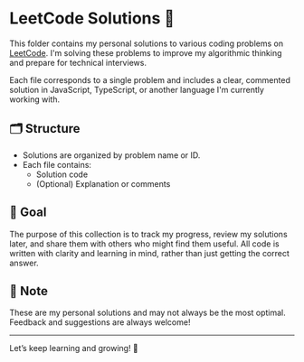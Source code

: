 # LeetCode Solutions 🧠

This folder contains my personal solutions to various coding problems on [LeetCode](https://leetcode.com/). I'm solving these problems to improve my algorithmic thinking and prepare for technical interviews.

Each file corresponds to a single problem and includes a clear, commented solution in JavaScript, TypeScript, or another language I'm currently working with.

## 🗂 Structure

- Solutions are organized by problem name or ID.
- Each file contains:
  - Solution code
  - (Optional) Explanation or comments

## 🚀 Goal

The purpose of this collection is to track my progress, review my solutions later, and share them with others who might find them useful. All code is written with clarity and learning in mind, rather than just getting the correct answer.

## 📌 Note

These are my personal solutions and may not always be the most optimal. Feedback and suggestions are always welcome!

---

Let’s keep learning and growing! 💪
